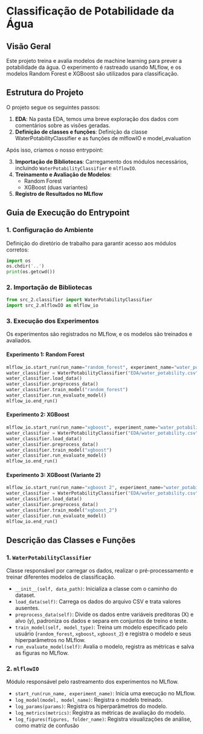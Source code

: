 # Classificação de Potabilidade da Água

## Visão Geral
Este projeto treina e avalia modelos de machine learning para prever a potabilidade da água. O experimento é rastreado usando MLflow, e os modelos Random Forest e XGBoost são utilizados para classificação.

## Estrutura do Projeto
O projeto segue os seguintes passos:
1. **EDA**: Na pasta EDA, temos uma breve exploração dos dados com comentários sobre as visões geradas.
2. **Definição de classes e funções**: Definição da classe WaterPotabilityClassifier e as funções de mlflowIO e model_evaluation

Após isso, criamos o nosso entrypoint:

3. **Importação de Bibliotecas**: Carregamento dos módulos necessários, incluindo `WaterPotabilityClassifier` e `mlflowIO`.
4. **Treinamento e Avaliação de Modelos**:
   - Random Forest
   - XGBoost (duas variantes)
5. **Registro de Resultados no MLflow**

## Guia de Execução do Entrypoint
### 1. Configuração do Ambiente
Definição do diretório de trabalho para garantir acesso aos módulos corretos:
```python
import os
os.chdir('..')
print(os.getcwd())
```

### 2. Importação de Bibliotecas
```python
from src_2.classifier import WaterPotabilityClassifier
import src_2.mlflowIO as mlflow_io
```

### 3. Execução dos Experimentos
Os experimentos são registrados no MLflow, e os modelos são treinados e avaliados.

#### Experimento 1: Random Forest
```python
mlflow_io.start_run(run_name="random_forest", experiment_name="water_potability")
water_classifier = WaterPotabilityClassifier("EDA/water_potability.csv")
water_classifier.load_data()
water_classifier.preprocess_data()
water_classifier.train_model("random_forest")
water_classifier.run_evaluate_model()
mlflow_io.end_run()
```

#### Experimento 2: XGBoost
```python
mlflow_io.start_run(run_name="xgboost", experiment_name="water_potability")
water_classifier = WaterPotabilityClassifier("EDA/water_potability.csv")
water_classifier.load_data()
water_classifier.preprocess_data()
water_classifier.train_model("xgboost")
water_classifier.run_evaluate_model()
mlflow_io.end_run()
```

#### Experimento 3: XGBoost (Variante 2)
```python
mlflow_io.start_run(run_name="xgboost 2", experiment_name="water_potability")
water_classifier = WaterPotabilityClassifier("EDA/water_potability.csv")
water_classifier.load_data()
water_classifier.preprocess_data()
water_classifier.train_model("xgboost_2")
water_classifier.run_evaluate_model()
mlflow_io.end_run()
```

## Descrição das Classes e Funções
### 1. `WaterPotabilityClassifier`
Classe responsável por carregar os dados, realizar o pré-processamento e treinar diferentes modelos de classificação.

- `__init__(self, data_path)`: Inicializa a classe com o caminho do dataset.
- `load_data(self)`: Carrega os dados do arquivo CSV e trata valores ausentes.
- `preprocess_data(self)`: Divide os dados entre variáveis preditoras (X) e alvo (y), padroniza os dados e separa em conjuntos de treino e teste.
- `train_model(self, model_type)`: Treina um modelo especificado pelo usuário (`random_forest`, `xgboost`, `xgboost_2`) e registra o modelo e seus hiperparâmetros no MLflow.
- `run_evaluate_model(self)`: Avalia o modelo, registra as métricas e salva as figuras no MLflow.

### 2. `mlflowIO`
Módulo responsável pelo rastreamento dos experimentos no MLflow.
- `start_run(run_name, experiment_name)`: Inicia uma execução no MLflow.
- `log_model(model, model_name)`: Registra o modelo treinado.
- `log_params(params)`: Registra os hiperparâmetros do modelo.
- `log_metrics(metrics)`: Registra as métricas de avaliação do modelo.
- `log_figures(figures, folder_name)`: Registra visualizações de análise, como matriz de confusão
